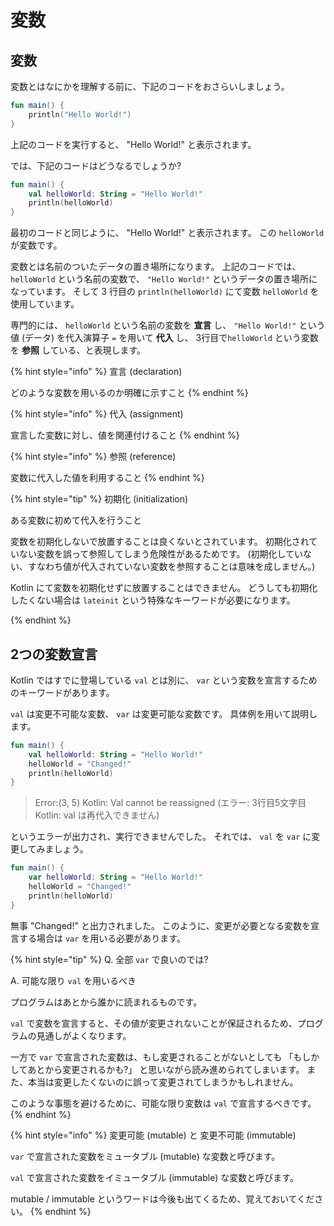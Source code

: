 # 変数

## 変数
変数とはなにかを理解する前に、下記のコードをおさらいしましょう。

```kotlin:HelloWorld.kt
fun main() {
    println("Hello World!")
}
```

上記のコードを実行すると、 "Hello World!" と表示されます。

では、下記のコードはどうなるでしょうか?

```kotlin:HelloWorld.kt
fun main() {
    val helloWorld: String = "Hello World!"
    println(helloWorld)
}
```

最初のコードと同じように、 "Hello World!" と表示されます。
この `helloWorld` が変数です。

変数とは名前のついたデータの置き場所になります。
上記のコードでは、 `helloWorld` という名前の変数で、 `"Hello World!"` というデータの置き場所になっています。
そして 3 行目の `println(helloWorld)` にて変数 `helloWorld` を使用しています。

専門的には、 `helloWorld` という名前の変数を **宣言** し、 `"Hello World!"` という値 (データ) を代入演算子 `=` を用いて **代入** し、
3行目で`helloWorld` という変数を **参照** している、と表現します。

{% hint style="info" %}
宣言 (declaration)

どのような変数を用いるのか明確に示すこと
{% endhint %}

{% hint style="info" %}
代入 (assignment)

宣言した変数に対し、値を関連付けること
{% endhint %}

{% hint style="info" %}
参照 (reference)

変数に代入した値を利用すること
{% endhint %}

{% hint style="tip" %}
初期化 (initialization)

ある変数に初めて代入を行うこと

変数を初期化しないで放置することは良くないとされています。
初期化されていない変数を誤って参照してしまう危険性があるためです。
(初期化していない、すなわち値が代入されていない変数を参照することは意味を成しません。)

Kotlin にて変数を初期化せずに放置することはできません。
どうしても初期化したくない場合は `lateinit` という特殊なキーワードが必要になります。
<!-- TODO: `lateinit` へのリンクを貼る -->
{% endhint %}

## 2つの変数宣言
Kotlin ではすでに登場している `val` とは別に、 `var` という変数を宣言するためのキーワードがあります。

`val` は変更不可能な変数、 `var` は変更可能な変数です。
具体例を用いて説明します。

```kotlin
fun main() {
    val helloWorld: String = "Hello World!"
    helloWorld = "Changed!"
    println(helloWorld)
}
```

> Error:(3, 5) Kotlin: Val cannot be reassigned
> (エラー: 3行目5文字目 Kotlin: val は再代入できません)

というエラーが出力され、実行できませんでした。
それでは、 `val` を `var` に変更してみましょう。

```kotlin
fun main() {
    var helloWorld: String = "Hello World!"
    helloWorld = "Changed!"
    println(helloWorld)
}
```

無事 "Changed!" と出力されました。
このように、変更が必要となる変数を宣言する場合は `var` を用いる必要があります。

{% hint style="tip" %}
Q. 全部 `var` で良いのでは?

A. 可能な限り `val` を用いるべき

プログラムはあとから誰かに読まれるものです。

`val` で変数を宣言すると、その値が変更されないことが保証されるため、プログラムの見通しがよくなります。

一方で `var` で宣言された変数は、もし変更されることがないとしても 「もしかしてあとから変更されるかも?」 と思いながら読み進められてしまいます。
また、本当は変更したくないのに誤って変更されてしまうかもしれません。

このような事態を避けるために、可能な限り変数は `val` で宣言するべきです。
{% endhint %}

{% hint style="info" %}
変更可能 (mutable) と 変更不可能 (immutable)

`var` で宣言された変数をミュータブル (mutable) な変数と呼びます。

`val` で宣言された変数をイミュータブル (immutable) な変数と呼びます。

mutable / immutable というワードは今後も出てくるため、覚えておいてください。
{% endhint %}
